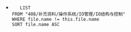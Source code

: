 *   
    ```dataview
	   LIST
	FROM "408/补充资料/操作系统/IO管理/IO结构与控制"
	WHERE file.name != this.file.name
	SORT file.name ASC
    ```

